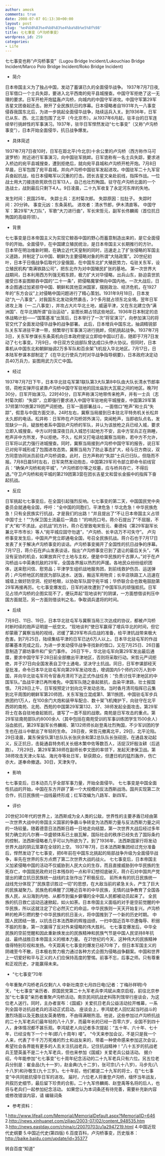 ```yaml
---
author: amosk
comments: true
date: 2008-07-07 01:13:38+00:00
layout: post
slug: '%e4%b8%83%e4%b8%83%e4%ba%8b%e5%8f%98'
title: 七七事变（卢沟桥事变）
wordpress_id: 259
categories:
- Life
---
```


七七事变也称“卢沟桥事变”（Lugou Bridge Incident/Lukouchiao Bridge Incident/Marco Polo Bridge Incident/Roko Bridge Incident)



	
  * 简介


日本帝国主义为了独占中国，发动了蓄谋已久的全面侵华战争。 1937年7月7日夜,日军借口一个士兵失踪，要进入北平西南的宛平县城搜查。中国守军拒绝了这一无理的要求。日军开枪开炮猛轰卢沟桥，向城内的中国守军进攻。中国守军第29军吉星文团奋起还击。掀开了全民族抗日的序幕。日本侵略者自1931年九一八事变侵吞我国东北后，为进一步挑起全面侵华战争，陆续运兵入关。到1936年，日军已从东、西、北三面包围了北平（今北京市）。从1937年6月起，驻丰台的日军连续举行挑衅性的军事演习。1937年，驻华日军悍然发动“七七事变”（又称“卢沟桥事变”），日本开始全面侵华，抗日战争爆发。

	
  * 具体简述


1937年7月7日夜10时，日军在距北平(今北京)十余公里的卢沟桥（西方称作马可波罗桥）附近进行军事演习，向中国驻军挑衅。日军诡称有一名士兵失踪，要求进入桥边的宛平县城搜查，遭到拒绝后，就向宛平县城和卢沟桥开枪开炮。7月8日早晨，日军包围了宛平县城，并向卢沟桥中国驻军发起进攻。中国驻军二十九军官兵奋起抗战，给日本侵略军以沉重的打击。团长吉星文亲赴前线，指挥作战。一位战士用大刀接连砍死砍伤日军13人，自己也壮烈殉国。驻守在卢沟桥北面的一个连战士，战到最后只剩下4人。9日凌晨，二十九军收复了永定河东岸的失地。

<!-- more -->
发生时间：民国25年。
失踪士兵：志村菊次郎。
失踪原因：拉肚子。
失踪时间：20分钟。
事变元凶：东条英机。
进攻者：清水节郎，伊木清直等。
中国守军：第29军“大刀队”，军歌“大刀进行曲”，军长宋哲元，副军长佟麟阁（首位抗日殉国的高级将领）。

	
  * 背景


七七事变是日本帝国主义为实现它鲸吞中国的野心而蓄意制造出来的，是它全面侵华的开始。全面侵华，在中国建立殖民统治，是日本帝国主义长期推行的方针。
日本早在明治维新时期，在确立近代天皇制的同时，迅速走上了扩张侵略的军国主义道路，并制定了以中国、朝鲜为主要侵略对象的所谓“大陆政策”。20世纪初叶，日本于日俄战争后取代沙皇俄国，在中国东北扩大殖民势力，屯驻关东军，设立殖民机构“南满铁路公司”，把东北作为对中国殖民扩张的基地。
第一次世界大战期间，日本利用西方列强无暇东顾，极力扩大对华侵略，出兵山东，胁迫袁世凯接受日本妄图鲸吞中国的“二十一条”，把侵略魔掌伸向中国内地。一次大战后，日本企图通过加紧掠夺中国、朝鲜和其他亚洲国家，摆脱政治、经济危机，在1927年的“东方会议”上对侵略中国问题进行了精心策划。1931年9月18日，日本发动“九一八事变”，对我国东北发动突然袭击，3个多月就占领东北全境。翌年日军进攻上海（一·二八事变），并攻占大片华北土地，威逼平津，又在东北建立伪“满洲国”、在华北搞所谓“自治运动”，妄图长期占领这些地区。1936年日本制定的总体战略计划——“国策基准”出笼后，日本举行了一次“将官演习”，向参加演习的将官交代了全面发动侵华战争的战争部署。
此后，日本增兵中国东北，抽调精锐部队关东军进驻平津一带，频繁举行军事演习进行挑衅，伺机挑起战争。1937年7月3日，关东军参谋长东条英机向日本政府提议立即给中国以打击，随即于7月7日发动了七七事变。7月9日，中日双方交战部队曾达成口头停火协议。但同时，日本乘机从中国东北和朝鲜抽调2万多军队和百余架飞机投入华北地区。7月17日，日本陆军参谋本部制定了《在华北行使兵力时对华战争指导纲要》，日本政府决定动员40万兵力，妄图用武力灭亡中国。

	
  * 经过


1937年7月7日下午，日本华北驻屯军第1联队第3大队第8中队由大队长清水节郎率领，荷枪实弹开往紧靠卢沟桥中国守军驻地的回龙庙到大瓦窑之间的地区。晚7时30分，日军开始演习。22时40分，日军声称演习地带传来枪声，并有一士兵（志村菊次郎）“失踪”，立即强行要求进入中国守军驻地宛平城搜查，中国第29军第37师第110旅第219团严词拒绝。日军一面部署战斗，一面借口“枪声”和士兵“失踪”，假意与中国方面交涉。24时左右，冀察当局接到日本驻北平特务机关长松井太久郎的电话。松井称：日军昨在卢沟桥郊外演习，突闻枪声，当即收队点名，发现缺少一兵，疑放枪者系中国驻卢沟桥的军队，并认为该放枪之兵已经入城，要求立即入城搜查。中方以时值深夜日兵入城恐引起地方不安，且中方官兵正在熟睡，枪声非中方所发，予以拒绝。不久，松井又打电话给冀察当局称，若中方不允许，日军将以武力强行进城搜查。同时，冀察当局接到卢沟桥中国守军的报告，说日军已对宛平城形成了包围进攻态势。冀察当局为了防止事态扩大，经与日方商议，双方同意协同派员前往卢沟桥调查。此时，日方声称的“失踪”士兵已归队，但隐而不报。7月8日晨5时左右，日军突然发动炮击，中国第29军司令部立即命令前线官兵：“确保卢沟桥和宛平城”，“卢沟桥即尔等之坟墓，应与桥共存亡，不得后退。”守卫卢沟桥和宛平城的第219团第3营在团长吉星文和营长金振中的指挥下奋起抗战。

	
  * 反应


日军挑起七七事变后，在全国引起强烈反响。七七事变的第二天，中国国民党中央委员会就通电全国，呼吁：“全中国的同胞们，平津危急！华北危急！中华民族危急！只有全民族实行抗战，才是我们的出路！”并且提出了“不让日本帝国主义占领中国寸土！”“为保卫国土流最后一滴血！”的响亮口号。蒋介石提出了“不屈服，不扩大”和“不求战，必抗战”的方针。蒋介石曾致电宋哲元、秦德纯（第29军副军长兼北平市市长）等人“宛平城应固守勿退”，“卢沟桥、长辛店万不可失守”。
卢沟桥事变发生后，中国共产党立即通电全国，号召全民族抗战。蒋介石也于7月17日发表了关于解决卢沟桥事变的谈话。卢沟桥事变揭开了全国性的抗日战争的序幕。
7月17日，蒋介石在庐山发表谈话，指出“卢沟桥事变已到了退让的最后关头”，“再没有妥协的机会，如果放弃尺寸土地与主权，便是中华民族的千古罪人。”对于在卢沟桥战斗中英勇抗敌的29军，全国各界报以热烈的声援。各地民众纷纷组织团体，送来慰问信、慰劳品；平津学生组织战地服务团，到前线救护伤员、运送弹药；卢沟桥地区的居民为部队送水、送饭，搬运军用物资；长辛店铁路工人迅速在城墙上做好防空洞、挖好枪眼，以协助军队固守宛平城；华侨联合会也致电鼓励第29军再接再厉。七七事变爆发后，日军的进攻遭到了中国军队的顽强抵抗。日军见占领卢沟桥的企图实现不了，便玩弄起“现地谈判”的阴谋，一方面想借谈判压中国方面就范，另一方面则借谈判之名，争取调兵遣将的时间。

	
  * 后续


7月9日、11日、19日，日本华北驻屯军与冀察当局三次达成的协议，都被卢沟桥时断时续的炮声证明是一纸空文。“现地谈判”使日军赢得了增兵华北的时间，但它却蒙蔽了冀察当局的视线，迟缓了第29军布兵应战的准备，给平津抗战带来极大危害。到7月25日，陆续集结平津的日军已达6万人以上。日本华北驻屯军的作战部署基本完成之后，为进一步发动侵华战争寻找新的借口，又在7月25日、26日蓄意制造了廊坊事件和广安门事件。
26日下午，华北驻屯军向第29军发出最后通牒，要求中国守军于28日前全部撤出平津地区，否则将采取行动。宋哲元严词拒绝，并于27日向全国发表自卫守土通电，坚决守土抗战。同日，日军参谋部经天皇批准，命令日本华北驻屯军向第29军发动攻击，增调国内5个师约20万人到中国，并向华北驻屯军司令官香月清司下达正式作战任务：“负责讨伐平津地区的中国军队。”血战平津已再所难免。中国军队随之奋起抵抗，血染平津路，壮士报国恨。
7月28日上午，日军按预定计划向北平发动总攻。当时香月清司指挥已云集到北平周围的朝鲜军第20师团，关东军独立混成第1、第11旅团，中国驻屯军步兵旅团约1万人，在100余门大炮和装甲车配合、数十架飞机掩护下，向驻守在北平西郊的南苑、北苑、西苑的中国第29军第132、37、38师发起全面攻击。第29军将士在各自驻地奋起抵抗，谱写了一首不屈的战歌。南苑是日军攻击的重点。第29军驻南苑部队约8000余人（其中包括在南苑受训的军事训练团学生1500余人）浴血抵抗，第29军副军长佟麟阁、第132师师长赵登禹壮烈殉国，不少军训团的学生也在战斗中献出了年轻的生命。
28日夜，宋哲元撤离北平，29日，北平沦陷。29日凌晨，冀东保安队第1总队队长张庆余和第2总队队长张砚田，在通县发动起义，反正抗日，击毙通县特务机关长细木繁中佐等数百人，活捉汉奸殷汝耕（后逃跑）。
7月29日，第29军第38师在副师长李文田的率领下，发起天津保卫战。第38师攻击天津火车站、海光寺等处日军，斩获颇众，但遭日机的猛烈轰炸，伤亡亦大，遂奉命撤退。30日，天津失守。

	
  * 影响


七七事变后，日本动员几乎全部军事力量，开始全面侵华。
七七事变是中国全面性抗战的开始，中国在东方开辟了第一个大规模的反法西斯战场。国共实现第二次合作，抗日民族统一战线最终形成；红军改编为八路军、新四军。

	
  * 评价


20世纪30年代的世界上，法西斯成为全人类的公敌，世界性的主要矛盾已经由第一次世界大战中的帝国主义国家的争霸斗争转变为法西斯力量与反法西斯力量之间的一场较量。随着德意日法西斯日趋一日地走向结盟，第一次世界大战后经过多年努力确立的凡尔赛—华盛顿体系已土崩瓦解，国际社会的秩序已经失去了国际条约的控制，法西斯侵略者几乎可以为所欲为了。到了1936年，法西斯国家行将发动世界大战的阴云笼罩在全球的上空。
1937年7月，日本法西斯集团经过充分准备后，悍然发动了七七事变，把6年前在中国东北挑起的局部战争升级为全面侵华战争，率先在世界的东方点燃了第二次世界大战的战火。
七七事变后，日本帝国主义加紧侵略中国的活动不仅威胁到人民大众的生存，而且直接威胁到中华民族的生死存亡，中国国民政府对日本残存的一点和平幻想彻底破灭，蒋介石对中国共产党提出的建立抗日民族统一战线的主张作出了积极反应。
前所未有的抗日民族统一战线充分体现了“民族意识胜过一切”的思想，在大敌当前的紧急关头，产生了巨大的民族凝聚力。民族危机唤醒了沉睡近百年的中华民族，无情的战争教育了全国各族人民，从沿海到内地、从都市到偏乡僻壤的全中国人民都被动员起来了。
全民族的抗日救亡运动迅速掀起，如火如荼。日本帝国主义面临的对手是空前觉醒的中华民族，所以这就注定了它必然灭亡的命运，中华民族则一天天开始复兴。卢沟桥畔的枪声引燃的整个中华民族的抗日圣火，将中国推到了一个新的历史时期。
中国人民团结一致，以抗击日本法西斯的辉煌战绩，一扫中国近百年尽遭侮辱、积弱不振的形象，第一次赢得了反对外来侵略的伟大胜利。
七七事变爆发后，中华全民族的空前觉醒和因此重新焕发出的民族精神和民族气节是中国人民坚持8年抗战、最终战胜日本帝国主义的根本力量。
在21世纪的今天，这种伟大的民族精神值得特别珍视和发扬。今天距离七七事变的爆发已经70年了，但日本军国主义的阴魂至今不散，日本极右势力极力通过各种方式企图为侵略战争翻案。中国和世界上一切爱好和平与正义的人们应保持高度的警惕。前事不忘，后事之师。只有尊重和正视历史，才能赢得未来。

	
  * “七七事变”70年


今年重聚卢沟桥老兵仅剩六人
中新社南京七月四日电(记者：丁梅孙祥明)今天，“七七事变”亲历者、原国民党第二十九军老兵李鸿斌从南京启程，前往北京参加“七七事变”亲历者重聚卢沟桥活动。南京民间抗战史料陈列馆举行座谈会，为这位老人送行。同时，主办者宣布：《国威》关爱抗日老兵公益活动拉开帷幕，一系列全国寻访抗战老兵的活动正式启动。
座谈会上，李鸿斌老人回忆起当时战斗的激烈场面以及无数战友英勇牺牲，不由得满眼热泪。他说，这些参加过卢沟桥抗战的二十九军老兵们最年轻的八十八岁，而最年长的已经一百零六岁，全国不到四十人，身体情况都不甚乐观。李鸿斌老人向记者多次提起：“五十年、六十年、七十年，已经没有下一个十年(即八十周年) 喽”。
“今天来参加会议，不是只是我一个人来，代表了千千万万死难的烈士和战友来的，带着一种使命感来参加这次会议，希望社会各界能有更多的人去关注抗战老兵，记住抗战精神！”八十五岁的抗战老兵王楚英虽不是二十九军老兵，但也来参加《国威》关爱老兵公益活动。
据介绍，今年能参加“七七事变”七十周年纪念活动的二十九军老兵只有六位。另五位老兵分别是：崔金品(九十一岁)，赵金典(九十二岁)，张可宗(八十八岁)，马步先(八十八岁)和孙敬生(九十三岁)。七十年前，他们都是二十九军的将士，在“七七事变”中共同抵抗侵华日军的进攻。
届时，六位老人将重登卢沟桥，缅怀当年战友，共叙历史细节，最后留下珍贵的合影。二十九军佟麟阁、赵登禹等名将的后人，也将与老兵们一起参加纪念活动。
如果您认为本词条还有待完善，需要补充新内容或修改错误内容，请 编辑词条

	
  * 参考资料：


1.http://www.lifeall.com/Memorial/MemorialDefault.aspx?MemorialID=646
2.http://news.xinhuanet.com/ziliao/2003-07/02/content_948535.htm
3.http://news.eastday.com/china/c/20070703/u1a2947219.html
4.中国近现代史纲要
5.中国近代史(第四版)
6.百度百科，卢沟桥事变，历史版本：http://baike.baidu.com/update/id=35377

转自百度“知道”
